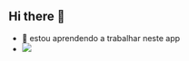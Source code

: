 ## Hi there 👋
- 🌱 estou aprendendo a trabalhar neste app
- ![](https://media.tenor.com/zrOl5CyF_TAAAAAj/%D0%B8%D0%B4%D0%B5%D0%BC%D0%B7%D0%B0%D0%BF%D0%B8%D0%B2%D0%BE%D0%BC-%D0%B1%D1%80%D0%B0%D1%82%D1%8C%D1%8F.gif)
